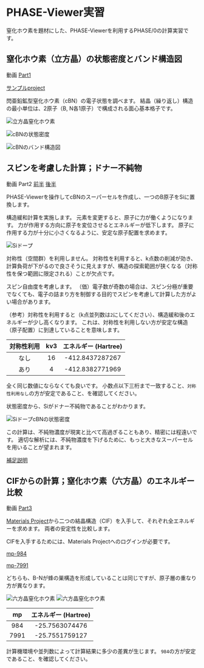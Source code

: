 # PHASE-Viewer実習

窒化ホウ素を題材にした、PHASE-Viewerを利用するPHASE/0の計算実習です。

## 窒化ホウ素（立方晶）の状態密度とバンド構造図

動画 [Part1](https://vimeo.com/946141605)

[サンプルproject](https://github.com/matelier/moku-moku/raw/master/practice_phaseViewer/pvsamples.tar.xz)

閃亜鉛鉱型窒化ホウ素（cBN）の電子状態を調べます。
結晶（繰り返し）構造の最小単位は、2原子（B, N各1原子）で構成される面心基本格子です。

![立方晶窒化ホウ素](./images/cBN.png)

![cBNの状態密度](./images/cBN_dos.svg)

![cBNのバンド構造図](./images/cBN_band.svg)

## スピンを考慮した計算；ドナー不純物

動画 Part2 [前半](https://vimeo.com/991132934) [後半](https://vimeo.com/994463954)

PHASE-Viewerを操作してcBNのスーパーセルを作成し、一つのB原子をSiに置換します。

構造緩和計算を実施します。
元素を変更すると、原子に力が働くようになります。
力が作用する方向に原子を変位させるとエネルギーが低下します。
原子に作用する力が十分に小さくなるように、安定な原子配置を求めます。

![Siドープ](./images/Si_dope.png)

対称性（空間群）を利用しません。
対称性を利用すると、k点数の削減が効き、計算負荷が下がるので良さそうに見えますが、構造の探索範囲が狭くなる（対称性を保つ範囲に限定される）ことが欠点です。

スピン自由度を考慮します。
（価）電子数が奇数の場合は、スピン分極が重要でなくても、電子の詰まり方を制御する目的でスピンを考慮して計算した方がよい場合があります。

（参考）対称性を利用すると（k点並列数は`2`にしてください）、構造緩和後のエネルギーが少し高くなります。
これは、対称性を利用しない方が安定な構造（原子配置）に到達していることを意味します。

| 対称性利用 | kv3 | エネルギー (Hartree) |
| :-------: | :-------: | :-------: |
| なし | 16 | -412.8437287267 |
| あり | 4 | -412.8382771969 |

全く同じ数値にならなくても良いです。
小数点以下三桁まで一致すること、`対称性利用なし`の方が安定であること、を確認してください。

状態密度から、Siがドナー不純物であることがわかります。

![SiドープcBNの状態密度](./images/cBN_Si.svg)

この計算は、不純物濃度が現実と比べて高過ぎることもあり、精密には程遠いです。
適切な解析には、不純物濃度を下げるために、もっと大きなスーパーセルを用いることが望まれます。

[補足説明](https://www.docswell.com/s/matelier/KN1M9V-2024-07-17-192122)

## CIFからの計算；窒化ホウ素（六方晶）のエネルギー比較

動画 [Part3](https://vimeo.com/997279627)

[Materials Project](https://next-gen.materialsproject.org/)から二つの結晶構造（CIF）を入手して、それぞれ全エネルギーを求めます。
両者の安定性を比較します。

CIFを入手するためには、Materials Projectへのログインが必要です。

[mp-984](https://materialsproject.org/materials/mp-984)

[mp-7991](https://materialsproject.org/materials/mp-7991)

どちらも、B-Nが蜂の巣構造を形成していることは同じですが、原子層の重なり方が異なります。

![六方晶窒化ホウ素](./images/984.png)
![六方晶窒化ホウ素](./images/7991.png)

| mp | エネルギー (Hartree) |
| :-------: | :-------: |
| 984 | -25.7563074476 |
| 7991| -25.7551759127 |

計算機環境や並列数によって計算結果に多少の差異が生じます。
`984`の方が安定であること、を確認してください。
